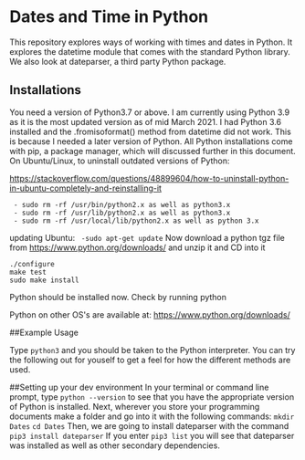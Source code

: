 # Dates and Time in Python
This repository explores ways of working with times and dates in Python. It explores the datetime module that comes with the standard Python library. We also look at dateparser, a third party Python package.

## Installations
You need a version of Python3.7 or above. I am currently using Python 3.9 as it is the most updated version as of mid March 2021. I had Python 3.6 installed and the .fromisoformat() method from datetime did not work. This is because I needed a later version of Python. All Python installations come with pip, a package manager, which will discussed further in this document.
On Ubuntu/Linux, to uninstall outdated versions of Python:

https://stackoverflow.com/questions/48899604/how-to-uninstall-python-in-ubuntu-completely-and-reinstalling-it
```
 - sudo rm -rf /usr/bin/python2.x as well as python3.x
 - sudo rm -rf /usr/lib/python2.x as well as python3.x
 - sudo rm -rf /usr/local/lib/python2.x as well as python 3.x 
 ```

updating Ubuntu:
`` -sudo apt-get update``
Now download a python tgz file from https://www.python.org/downloads/ and unzip it and CD into it
```
./configure
make test
sudo make install
```
Python should be installed now. Check by running python

Python on other OS's are available at: https://www.python.org/downloads/ 

##Example Usage

Type ```python3``` and you should be taken to the Python interpreter. You can try the following out for youself to get a feel for how the different methods are used.

##Setting up your dev environment
In your terminal or command line prompt, type ```python --version``` to see that you have the appropriate version of Python is installed.
Next, wherever you store your programming documents make a folder and go into it with the following commands:
```mkdir Dates```
```cd Dates```
Then, we are going to install dateparser with the command ```pip3 install dateparser```
If you enter ```pip3 list``` you will see that dateparser was installed as well as other secondary dependencies.


